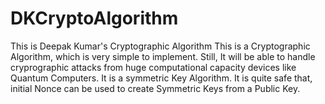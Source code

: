 # DKCryptoAlgorithm
This is Deepak Kumar's Cryptographic Algorithm
This is a Cryptographic Algorithm, which is very simple to implement. Still, It will be able to handle cryprographic attacks from huge computational capacity devices like Quantum Computers. It is a symmetric Key Algorithm. It is quite safe that, initial Nonce can be used to create Symmetric Keys from a Public Key.
